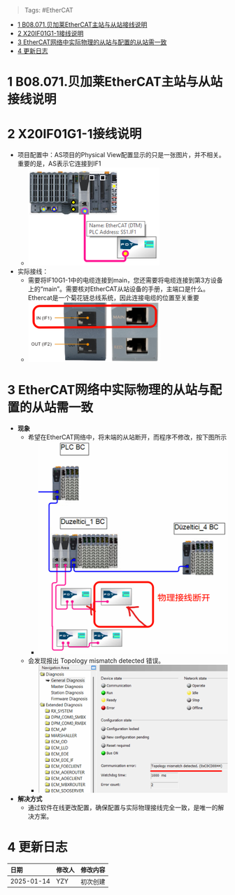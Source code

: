 > Tags: #EtherCAT

- [1 B08.071.贝加莱EtherCAT主站与从站接线说明](#_1-b08071%E8%B4%9D%E5%8A%A0%E8%8E%B1ethercat%E4%B8%BB%E7%AB%99%E4%B8%8E%E4%BB%8E%E7%AB%99%E6%8E%A5%E7%BA%BF%E8%AF%B4%E6%98%8E)
- [2 X20IF01G1-1接线说明](#_2-x20if01g1-1%E6%8E%A5%E7%BA%BF%E8%AF%B4%E6%98%8E)
- [3 EtherCAT网络中实际物理的从站与配置的从站需一致](#_3-ethercat%E7%BD%91%E7%BB%9C%E4%B8%AD%E5%AE%9E%E9%99%85%E7%89%A9%E7%90%86%E7%9A%84%E4%BB%8E%E7%AB%99%E4%B8%8E%E9%85%8D%E7%BD%AE%E7%9A%84%E4%BB%8E%E7%AB%99%E9%9C%80%E4%B8%80%E8%87%B4)
- [4 更新日志](#_4-%E6%9B%B4%E6%96%B0%E6%97%A5%E5%BF%97)

# 1 B08.071.贝加莱EtherCAT主站与从站接线说明

# 2 X20IF01G1-1接线说明

- 项目配置中：AS项目的Physical View配置显示的只是一张图片，并不相关。重要的是，AS表示它连接到IF1
    - ![](FILES/071贝加莱EtherCAT主站与从站接线说明/image-20250114182446110.png)
- 实际接线：
    - 需要将IF10G1-1中的电缆连接到main，您还需要将电缆连接到第3方设备上的“main”。需要核对EtherCAT从站设备的手册，主端口是什么。Ethercat是一个菊花链总线系统，因此连接电缆的位置至关重要
    - ![](FILES/071贝加莱EtherCAT主站与从站接线说明/image-20250114183001005.png)

# 3 EtherCAT网络中实际物理的从站与配置的从站需一致

- **现象**
    - 希望在EtherCAT网络中，将末端的从站断开，而程序不修改，按下图所示
        - ![](FILES/071贝加莱EtherCAT主站与从站接线说明/image-20250114183243196.png)
    - 会发现报出 Topology mismatch detected 错误。
        - ![](FILES/071贝加莱EtherCAT主站与从站接线说明/image-20250114183357362.png)
- **解决方式**
    - 通过软件在线更改配置，确保配置与实际物理接线完全一致，是唯一的解决方案。

# 4 更新日志

| 日期         | 修改人 | 修改内容 |
| :--------- | :-- | :--- |
| 2025-01-14 | YZY | 初次创建 |
